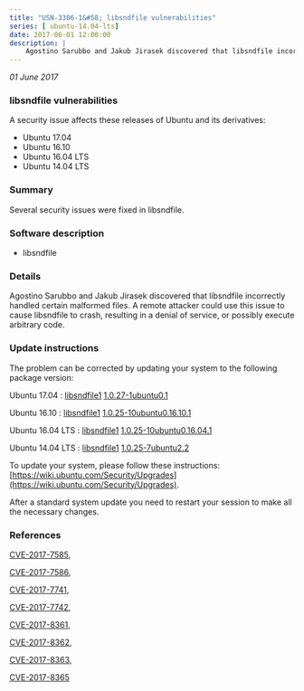 ```yaml
---
title: "USN-3306-1&#58; libsndfile vulnerabilities"
series: [ ubuntu-14.04-lts]
date: 2017-06-01 12:00:00
description: |
    Agostino Sarubbo and Jakub Jirasek discovered that libsndfile incorrectly handled certain malformed files. A remote attacker could use this issue to cause libsndfile to crash, resulting in a denial of service, or possibly execute arbitrary code. 
--- 
```

 
 

*01 June 2017*

### libsndfile vulnerabilities

A security issue affects these releases of Ubuntu and its derivatives:

* Ubuntu 17.04
* Ubuntu 16.10
* Ubuntu 16.04 LTS
* Ubuntu 14.04 LTS

### Summary

Several security issues were fixed in libsndfile. 

### Software description

* libsndfile 

### Details

Agostino Sarubbo and Jakub Jirasek discovered that libsndfile incorrectly handled certain malformed files. A remote attacker could use this issue to cause libsndfile to crash, resulting in a denial of service, or possibly execute arbitrary code. 

### Update instructions

The problem can be corrected by updating your system to the following package version:

Ubuntu 17.04
 : [libsndfile1](https://launchpad.net/ubuntu/+source/libsndfile) <span> [1.0.27-1ubuntu0.1](https://launchpad.net/ubuntu/+source/libsndfile/1.0.27-1ubuntu0.1) </span> 

Ubuntu 16.10
 : [libsndfile1](https://launchpad.net/ubuntu/+source/libsndfile) <span> [1.0.25-10ubuntu0.16.10.1](https://launchpad.net/ubuntu/+source/libsndfile/1.0.25-10ubuntu0.16.10.1) </span> 

Ubuntu 16.04 LTS
 : [libsndfile1](https://launchpad.net/ubuntu/+source/libsndfile) <span> [1.0.25-10ubuntu0.16.04.1](https://launchpad.net/ubuntu/+source/libsndfile/1.0.25-10ubuntu0.16.04.1) </span> 

Ubuntu 14.04 LTS
 : [libsndfile1](https://launchpad.net/ubuntu/+source/libsndfile) <span> [1.0.25-7ubuntu2.2](https://launchpad.net/ubuntu/+source/libsndfile/1.0.25-7ubuntu2.2) </span> 

To update your system, please follow these instructions: [https://wiki.ubuntu.com/Security/Upgrades](https://wiki.ubuntu.com/Security/Upgrades).

After a standard system update you need to restart your session to make all the necessary changes. 

### References

 
 [CVE-2017-7585](http://people.ubuntu.com/~ubuntu-security/cve/CVE-2017-7585), 

 [CVE-2017-7586](http://people.ubuntu.com/~ubuntu-security/cve/CVE-2017-7586), 

 [CVE-2017-7741](http://people.ubuntu.com/~ubuntu-security/cve/CVE-2017-7741), 

 [CVE-2017-7742](http://people.ubuntu.com/~ubuntu-security/cve/CVE-2017-7742), 

 [CVE-2017-8361](http://people.ubuntu.com/~ubuntu-security/cve/CVE-2017-8361), 

 [CVE-2017-8362](http://people.ubuntu.com/~ubuntu-security/cve/CVE-2017-8362), 

 [CVE-2017-8363](http://people.ubuntu.com/~ubuntu-security/cve/CVE-2017-8363), 

 [CVE-2017-8365](http://people.ubuntu.com/~ubuntu-security/cve/CVE-2017-8365)
 

